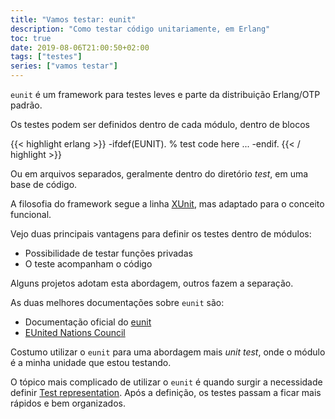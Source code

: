 ```yaml
---
title: "Vamos testar: eunit"
description: "Como testar código unitariamente, em Erlang"
toc: true
date: 2019-08-06T21:00:50+02:00
tags: ["testes"]
series: ["vamos testar"]
---
```


`eunit` é um framework para testes leves e parte da distribuição Erlang/OTP padrão. 

Os testes podem ser definidos dentro de cada módulo, dentro de blocos

{{< highlight erlang >}}
-ifdef(EUNIT).
    % test code here
    ...
-endif.
{{< / highlight >}}

Ou em arquivos separados, geralmente dentro do diretório _test_, em uma base de código.

A filosofia do framework segue a linha [XUnit](https://en.wikipedia.org/wiki/XUnit), mas adaptado para o conceito funcional.

Vejo duas principais vantagens para definir os testes dentro de módulos:

* Possibilidade de testar funções privadas
* O teste acompanham o código

Alguns projetos adotam esta abordagem, outros fazem a separação.

As duas melhores documentações sobre `eunit` são:

* Documentação oficial do [eunit](http://erlang.org/doc/apps/eunit/chapter.html)
* [EUnited Nations Council](https://learnyousomeerlang.com/eunit)

Costumo utilizar o `eunit` para uma abordagem mais _unit test_, onde o módulo é a minha unidade que estou testando.

O tópico mais complicado de utilizar o `eunit` é quando surgir a necessidade definir [Test representation](http://erlang.org/doc/apps/eunit/chapter.html#eunit-test-representation). Após a definição, os testes passam a ficar mais rápidos e bem organizados.
